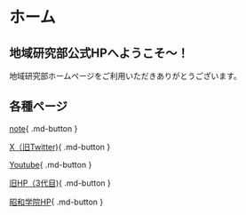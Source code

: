 # ホーム
## 地域研究部公式HPへようこそ〜！
地域研究部ホームページをご利用いただきありがとうございます。

## 各種ページ
[note](https://note.com/sgchiiken){ .md-button }</p>
[X（旧Twitter)](https://twitter.com/sgchiiken){ .md-button }</p>
[Youtube](https://youtube.com/@sgchiiken){ .md-button }</p>
[旧HP（3代目)](https://sgchiiken.netlify.app/){ .md-button }</p>
[昭和学院HP](https://showa-gkn.ed.jp/js){ .md-button }</p>